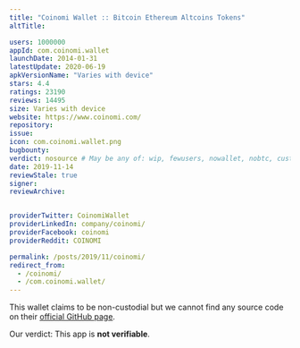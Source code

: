 ```yaml
---
title: "Coinomi Wallet :: Bitcoin Ethereum Altcoins Tokens"
altTitle: 

users: 1000000
appId: com.coinomi.wallet
launchDate: 2014-01-31
latestUpdate: 2020-06-19
apkVersionName: "Varies with device"
stars: 4.4
ratings: 23190
reviews: 14495
size: Varies with device
website: https://www.coinomi.com/
repository: 
issue: 
icon: com.coinomi.wallet.png
bugbounty: 
verdict: nosource # May be any of: wip, fewusers, nowallet, nobtc, custodial, nosource, nonverifiable, reproducible, bounty, defunct
date: 2019-11-14
reviewStale: true
signer: 
reviewArchive:


providerTwitter: CoinomiWallet
providerLinkedIn: company/coinomi/
providerFacebook: coinomi
providerReddit: COINOMI

permalink: /posts/2019/11/coinomi/
redirect_from:
  - /coinomi/
  - /com.coinomi.wallet/
---
```



This wallet
claims to be non-custodial but we cannot find any source code on their
[official GitHub page](https://github.com/coinomi/).

Our verdict: This app is **not verifiable**.
